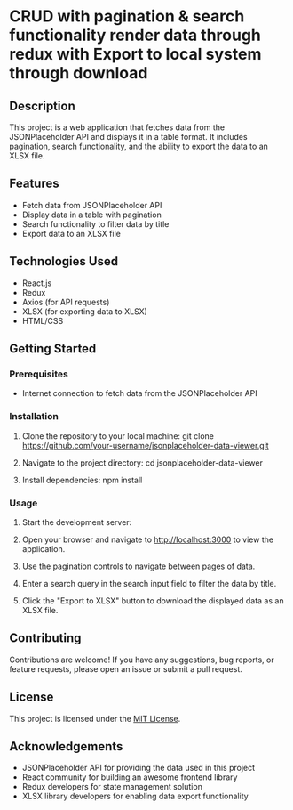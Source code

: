 # CRUD with pagination & search functionality render data through redux with Export to local system through download

## Description

This project is a web application that fetches data from the JSONPlaceholder API and displays it in a table format. It includes pagination, search functionality, and the ability to export the data to an XLSX file.

## Features

- Fetch data from JSONPlaceholder API
- Display data in a table with pagination
- Search functionality to filter data by title
- Export data to an XLSX file

## Technologies Used

- React.js
- Redux
- Axios (for API requests)
- XLSX (for exporting data to XLSX)
- HTML/CSS

## Getting Started

### Prerequisites

- Internet connection to fetch data from the JSONPlaceholder API

### Installation

1. Clone the repository to your local machine:
   git clone https://github.com/your-username/jsonplaceholder-data-viewer.git

2. Navigate to the project directory:
 cd jsonplaceholder-data-viewer

3. Install dependencies:
 npm install


### Usage

1. Start the development server:

2. Open your browser and navigate to [http://localhost:3000](http://localhost:3000) to view the application.

3. Use the pagination controls to navigate between pages of data.

4. Enter a search query in the search input field to filter the data by title.

5. Click the "Export to XLSX" button to download the displayed data as an XLSX file.

## Contributing

Contributions are welcome! If you have any suggestions, bug reports, or feature requests, please open an issue or submit a pull request.

## License

This project is licensed under the [MIT License](LICENSE).

## Acknowledgements

- JSONPlaceholder API for providing the data used in this project
- React community for building an awesome frontend library
- Redux developers for state management solution
- XLSX library developers for enabling data export functionality





